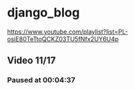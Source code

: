 # django_blog

https://www.youtube.com/playlist?list=PL-osiE80TeTtoQCKZ03TU5fNfx2UY6U4p

## Video 11/17

### Paused at 00:04:37
